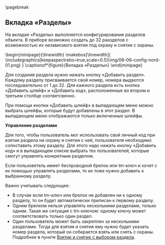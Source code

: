 \pagebreak

## Вкладка «Разделы»

На вкладке «Разделы» выполняется конфигурирование разделов объекта.
В приборе возможно создать до 32 раазделов с возможностью их независмого взятия под охрану и снятия с охраны.

\begin{minipage}{\linewidth}
	\makebox[\linewidth]{
 		\includegraphics[keepaspectratio=true,scale=0.5]{img/06-06-config-nord-01.png}
 	}
	\captionof*{figure}{Вкладка «Разделы»}
\end{minipage}
 

Для создания раздела нужно нажать кнопку «Добавить раздел». Каждому разделу присваивается свой номер, номера выдаются последовательно от 1 до 32.
Для кажного раздела есть кнопка «Добавить шлейф» и «Добавить код», расположенные во втором и третьем столбце соответсвенно.

При помощи кнопки «Добавить шлейф» в выпадающем меню можно выбрать шлейфы, которые будут добавлены в этот раздел. В выпадающем меню отображаются только *включенные* шлейфы.

**Управление разделами**

Для того, чтобы пользователь мог использовать свой личный код при взятии раздела на охрану и снятии с неё, пользователя необходимо сопоставить этому разделу. Для этого надо нажать кнопку «Добавить код» и в выпадающем списке выбрать тех пользователей, которые смогут управлять конкретным разделом.

Если пользоветель имеет беспроводной брелок или tm-ключ и хочет с их помощью управлять разделами, то их тоже нужно добавить к выбранному разделу.

Важно учитывать следующее:
* В случае если tm-ключ или брелок не добавлен ни к одному разделу, то он будет автоматически приписан к первому разделу.
* Одним брелком нельзя управлять несколькими разделами, только одним. Такая же ситуация с tm-ключом: одному ключу может соответствовать только один раздел.
* Один пользователь может быть закреплен за несколькими разделами. Тогда для взятия и снятия ему нужно будет указать номер раздела, который он собирается взять или снять с охраны. Подробнее в пункте [Взятие и снятие с выбором раздела](#control-select-part).

